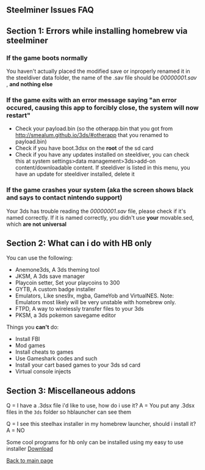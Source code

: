 ## Steelminer Issues FAQ

## Section 1: Errors while installing homebrew via steelminer

### If the game boots normally

You haven't actually placed the modified save or inproperly renamed it in the steeldiver data folder, the name of the .sav file should be *00000001.sav* , **and nothing else**

### If the game exits with an error message saying "an error occured, causing this app to forcibly close, the system will now restart"

- Check your payload.bin (so the otherapp.bin that you got from http://smealum.github.io/3ds/#otherapp that you renamed to payload.bin)
- Check if you have boot.3dsx on the **root** of the sd card
- Check if you have any updates installed on steeldiver, you can check this at system settings>data management>3ds>add-on content/downloadable content. If steeldiver is listed in this menu, you have an update for steeldiver installed, delete it

### If the game crashes your system (aka the screen shows black and says to contact nintendo support)

Your 3ds has trouble reading the *00000001.sav* file, please check if it's named correctly.
If it is named correctly, you didn't use **your** movable.sed, which **are not universal**

## Section 2: What can i do with HB only

You can use the following:
- Anemone3ds, A 3ds theming tool
- JKSM, A 3ds save manager
- Playcoin setter, Set your playcoins to 300
- GYTB, A custom badge installer
- Emulators, Like snes9x, mgba, GameYob and VirtualNES. Note: Emulators most likely will be very unstable with homebrew only.
- FTPD, A way to wirelessly transfer files to your 3ds
- PKSM, a 3ds pokemon savegame editor

Things you **can't** do:
- Install FBI
- Mod games
- Install cheats to games
- Use Gameshark codes and such
- Install your cart based games to your 3ds sd card
- Virtual console injects

## Section 3: Miscellaneous addons

Q = I have a .3dsx file i'd like to use, how do i use it?
A = You put any .3dsx files in the `3ds` folder so hblauncher can see them

Q = I see this steelhax installer in my homebrew launcher, should i install it?
A = NO

Some cool programs for hb only can be installed using my easy to use installer
[Download](https://github.com/suchmememanyskill/Sd-File-Installer/releases)


[Back to main page](https://suchmememanyskill.github.io/)
